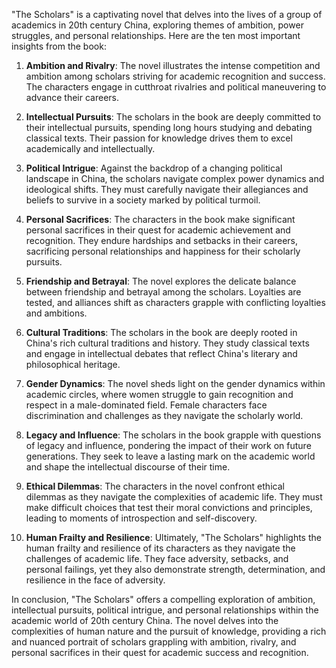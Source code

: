 "The Scholars" is a captivating novel that delves into the lives of a group of academics in 20th century China, exploring themes of ambition, power struggles, and personal relationships. Here are the ten most important insights from the book:

1. **Ambition and Rivalry**: The novel illustrates the intense competition and ambition among scholars striving for academic recognition and success. The characters engage in cutthroat rivalries and political maneuvering to advance their careers.

2. **Intellectual Pursuits**: The scholars in the book are deeply committed to their intellectual pursuits, spending long hours studying and debating classical texts. Their passion for knowledge drives them to excel academically and intellectually.

3. **Political Intrigue**: Against the backdrop of a changing political landscape in China, the scholars navigate complex power dynamics and ideological shifts. They must carefully navigate their allegiances and beliefs to survive in a society marked by political turmoil.

4. **Personal Sacrifices**: The characters in the book make significant personal sacrifices in their quest for academic achievement and recognition. They endure hardships and setbacks in their careers, sacrificing personal relationships and happiness for their scholarly pursuits.

5. **Friendship and Betrayal**: The novel explores the delicate balance between friendship and betrayal among the scholars. Loyalties are tested, and alliances shift as characters grapple with conflicting loyalties and ambitions.

6. **Cultural Traditions**: The scholars in the book are deeply rooted in China's rich cultural traditions and history. They study classical texts and engage in intellectual debates that reflect China's literary and philosophical heritage.

7. **Gender Dynamics**: The novel sheds light on the gender dynamics within academic circles, where women struggle to gain recognition and respect in a male-dominated field. Female characters face discrimination and challenges as they navigate the scholarly world.

8. **Legacy and Influence**: The scholars in the book grapple with questions of legacy and influence, pondering the impact of their work on future generations. They seek to leave a lasting mark on the academic world and shape the intellectual discourse of their time.

9. **Ethical Dilemmas**: The characters in the novel confront ethical dilemmas as they navigate the complexities of academic life. They must make difficult choices that test their moral convictions and principles, leading to moments of introspection and self-discovery.

10. **Human Frailty and Resilience**: Ultimately, "The Scholars" highlights the human frailty and resilience of its characters as they navigate the challenges of academic life. They face adversity, setbacks, and personal failings, yet they also demonstrate strength, determination, and resilience in the face of adversity.

In conclusion, "The Scholars" offers a compelling exploration of ambition, intellectual pursuits, political intrigue, and personal relationships within the academic world of 20th century China. The novel delves into the complexities of human nature and the pursuit of knowledge, providing a rich and nuanced portrait of scholars grappling with ambition, rivalry, and personal sacrifices in their quest for academic success and recognition.